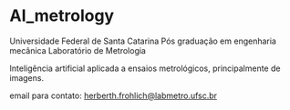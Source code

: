 # AI_metrology

Universidade Federal de Santa Catarina
Pós graduação em engenharia mecânica
Laboratório de Metrologia

Inteligência artificial aplicada a ensaios metrológicos, principalmente de imagens.

email para contato: herberth.frohlich@labmetro.ufsc.br
